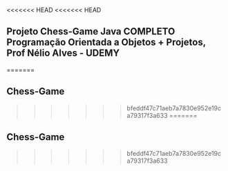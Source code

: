 <<<<<<< HEAD
<<<<<<< HEAD
## Projeto Chess-Game Java COMPLETO Programação Orientada a Objetos + Projetos, Prof Nélio Alves - UDEMY

=======
## Chess-Game 
>>>>>>> bfeddf47c71aeb7a7830e952e19ca79317f3a633
=======
## Chess-Game 
>>>>>>> bfeddf47c71aeb7a7830e952e19ca79317f3a633
